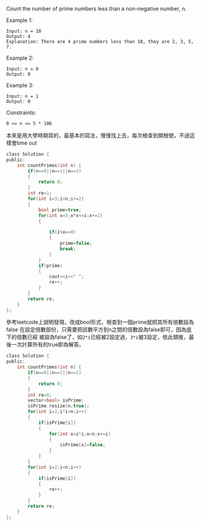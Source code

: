 Count the number of prime numbers less than a non-negative number, n.

 

Example 1:
```
Input: n = 10
Output: 4
Explanation: There are 4 prime numbers less than 10, they are 2, 3, 5, 7.
```
Example 2:
```
Input: n = 0
Output: 0
```
Example 3:
```
Input: n = 1
Output: 0
```

Constraints:
```
0 <= n <= 5 * 106
```
本來是用大學時期寫的，最基本的寫法，慢慢找上去，每次檢查到開根號，不過這樣會time out
```c
class Solution {
public:
    int countPrimes(int n) {
        if(n==0||n==1||n==2)
        {
            return 0;
        }
        int re=1;
        for(int i=3;i<n;i+=2)
        {
            bool prime=true;
            for(int x=3;x*x<=i;x+=2)
            {
                
                if(i%x==0)
                {
                    prime=false;
                    break;
                }
            }
            if(prime)
            {
                cout<<i<<" ";
                re++;
            }
        }
        return re;
    }
};
```
參考leetcode上說明發現，改成bool形式，檢查到一個prime就把其所有倍數設為false
在設定倍數部份，只需要把該數平方到n之間的倍數設為false即可，因為底下的倍數已經
被設為false了，如```2*i```已經被2設定過，```3*i```被3設定，依此類推，最後一次計算所有的true即為解答。
```c
class Solution {
public:
    int countPrimes(int n) {
        if(n==0||n==1||n==2)
        {
            return 0;
        }
        int re=0;
        vector<bool> isPrime;
        isPrime.resize(n,true);
        for(int i=2;i*i<n;i++)
        {
            if(isPrime[i])
            {
                for(int x=i*i;x<n;x+=i)
                {
                    isPrime[x]=false;
                }
            }
        }
        for(int i=2;i<n;i++)
        {
            if(isPrime[i])
            {
                re++;
            }
        }
        return re;
    }
};
```
